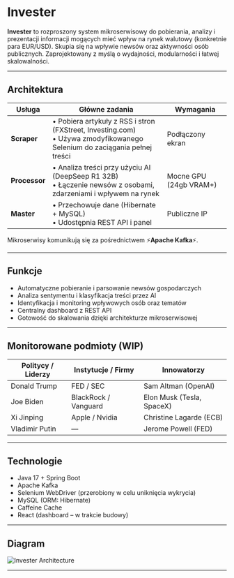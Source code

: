 # Invester

**Invester** to rozproszony system mikroserwisowy do pobierania, analizy i prezentacji informacji mogących mieć wpływ na rynek walutowy (konkretnie para EUR/USD). Skupia się na wpływie newsów oraz aktywności osób publicznych. Zaprojektowany z myślą o wydajności, modularności i łatwej skalowalności.

---

## Architektura

| Usługa        | Główne zadania | Wymagania |
|--------------------|----------------|------------|
| **Scraper** | • Pobiera artykuły z RSS i stron (FXStreet, Investing.com) <br>• Używa zmodyfikowanego Selenium do zaciągania pełnej treści | Podłączony ekran |
| **Processor** | • Analiza treści przy użyciu AI (DeepSeep R1 32B) <br>• Łączenie newsów z osobami, zdarzeniami i wpływem na rynek | Mocne GPU (24gb VRAM+) |
| **Master** | • Przechowuje dane (Hibernate + MySQL) <br>• Udostępnia REST API i panel | Publiczne IP |

Mikroserwisy komunikują się za pośrednictwem ⚡**Apache Kafka**⚡.

---

## Funkcje

- Automatyczne pobieranie i parsowanie newsów gospodarczych  
- Analiza sentymentu i klasyfikacja treści przez AI  
- Identyfikacja i monitoring wpływowych osób oraz tematów  
- Centralny dashboard z REST API  
- Gotowość do skalowania dzięki architekturze mikroserwisowej  

---

## Monitorowane podmioty (WIP)

| Politycy / Liderzy | Instytucje / Firmy | Innowatorzy |
|--------------------|--------------------|-------------|
| Donald Trump       | FED / SEC          | Sam Altman (OpenAI) |
| Joe Biden          | BlackRock / Vanguard| Elon Musk (Tesla, SpaceX) |
| Xi Jinping         | Apple / Nvidia     | Christine Lagarde (ECB) |
| Vladimir Putin     | —                  | Jerome Powell (FED) |

---

## Technologie

- Java 17 + Spring Boot  
- Apache Kafka  
- Selenium WebDriver (przerobiony w celu uniknięcia wykrycia) 
- MySQL (ORM: Hibernate)  
- Caffeine Cache 
- React (dashboard – w trakcie budowy)  

---

## Diagram

![Invester Architecture](https://github.com/user-attachments/assets/16054f71-d5b3-4f09-9c4c-03226c5e79a4)

---
